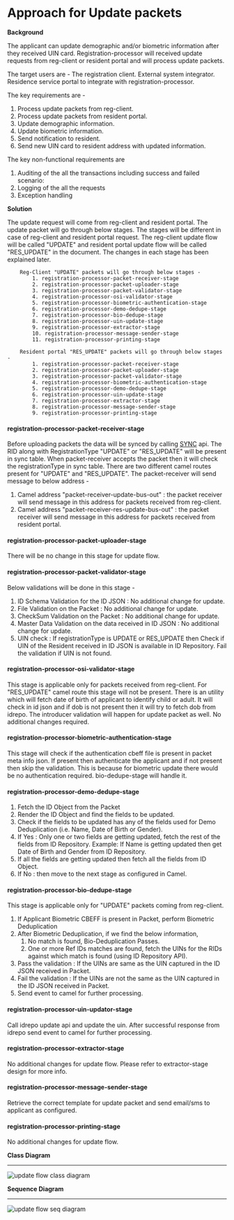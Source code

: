 # Approach for Update packets

**Background**

The applicant can update demographic and/or biometric information after they received UIN card. Registration-processor will received update requests from reg-client or resident portal and will process update packets.

The target users are -
The registration client.
External system integrator.
Residence service portal to integrate with registration-processor.

The key requirements are -
1. Process update packets from reg-client.
2. Process update packets from resident portal.
3. Update demographic information.
4. Update biometric information.
5. Send notification to resident.
6. Send new UIN card to resident address with updated information.


The key non-functional requirements are
1.	Auditing of the all the transactions including success and failed scenario:
2.	Logging of the all the requests
3.	Exception handling


**Solution**

The update request will come from reg-client and resident portal. The update packet will go through below stages. The stages will be different in case of reg-client and resident portal request. The reg-client update flow will be called "UPDATE" and resident portal update flow will be called "RES_UPDATE" in the document. The changes in each stage has been explained later.
```
	Reg-Client "UPDATE" packets will go through below stages -
		1. registration-processor-packet-receiver-stage
		2. registration-processor-packet-uploader-stage
		3. registration-processor-packet-validator-stage
		4. registration-processor-osi-validator-stage
		5. registration-processor-biometric-authentication-stage
		6. registration-processor-demo-dedupe-stage
		7. registration-processor-bio-dedupe-stage
		8. registration-processor-uin-update-stage
		9. registration-processor-extractor-stage
		10. registration-processor-message-sender-stage
		11. registration-processor-printing-stage
```
```
	Resident portal "RES_UPDATE" packets will go through below stages -
		1. registration-processor-packet-receiver-stage
		2. registration-processor-packet-uploader-stage
		3. registration-processor-packet-validator-stage
		4. registration-processor-biometric-authentication-stage
		5. registration-processor-demo-dedupe-stage
		6. registration-processor-uin-update-stage
		7. registration-processor-extractor-stage
		8. registration-processor-message-sender-stage
		9. registration-processor-printing-stage
```

#### registration-processor-packet-receiver-stage
Before uploading packets the data will be synced by calling [SYNC](https://github.com/mosip/mosip/wiki/Registration-Processor-APIs#2-registration-status-service) api. The RID along with RegistrationType "UPDATE" or "RES_UPDATE" will be present in sync table. When packet-receiver accepts the packet then it will check the registrationType in sync table. There are two different camel routes present for "UPDATE" and "RES_UPDATE". The packet-receiver will send message to below address -
1. Camel address "packet-receiver-update-bus-out" : the packet receiver will send message in this address for packets received from reg-client.
2. Camel address "packet-receiver-res-update-bus-out" : the packet receiver will send message in this address for packets received from resident portal.

#### registration-processor-packet-uploader-stage
There will be no change in this stage for update flow.

#### registration-processor-packet-validator-stage
Below validations will be done in this stage -
1. ID Schema Validation for the ID JSON : No additional change for update.
2. File Validation on the Packet : No additional change for update.
3. CheckSum Validation on the Packet : No additional change for update.
4. Master Data Validation on the data received in ID JSON : No additional change for update.
5. UIN check : If registrationType is UPDATE or RES_UPDATE then Check if UIN of the Resident received in ID JSON is available in ID Repository. Fail the validation if UIN is not found.
#### registration-processor-osi-validator-stage
This stage is applicable only for packets received from reg-client. For "RES_UPDATE" camel route this stage will not be present. There is an utility which will fetch date of birth of applicant to identify child or adult. It will check in id json and if dob is not present then it will try to fetch dob from idrepo. The introducer validation will happen for update packet as well. No additional changes required.
#### registration-processor-biometric-authentication-stage
This stage will check if the authentication cbeff file is present in packet meta info json. If present then authenticate the applicant and if not present then skip the validation. This is because for biometric update there would be no authentication required. bio-dedupe-stage will handle it.

#### registration-processor-demo-dedupe-stage
1. Fetch the ID Object from the Packet
2. Render the ID Object and find the fields to be updated.
3. Check if the fields to be updated has any of the fields used for Demo Deduplication (i.e. Name, Date of Birth or Gender).
4. If Yes : Only one or two fields are getting updated, fetch the rest of the fields from ID Repository. Example: If Name is getting updated then get Date of Birth and Gender from ID Repository.
5. If all the fields are getting updated then fetch all the fields from ID Object.
6. If No : then move to the next stage as configured in Camel.
#### registration-processor-bio-dedupe-stage
This stage is applicable only for "UPDATE" packets coming from reg-client.
1. If Applicant Biometric CBEFF is present in Packet, perform Biometric Deduplication
2. After Biometric Deduplication, if we find the below information,
	1. No match is found, Bio-Deduplication Passes.
	2. One or more Ref IDs matches are found, fetch the UINs for the RIDs against which match is found (using ID Repository API).
5. Pass the validation : If the UINs are same as the UIN captured in the ID JSON received in Packet.
6. Fail the validation : If the UINs are not the same as the UIN captured in the ID JSON received in Packet.
7. Send event to camel for further processing.

#### registration-processor-uin-updator-stage
Call idrepo update api and update the uin. After successful response from idrepo send event to camel for further processing.

#### registration-processor-extractor-stage
No additional changes for update flow. Please refer to extractor-stage design for more info.

#### registration-processor-message-sender-stage
Retrieve the correct template for update packet and send email/sms to applicant as configured.

#### registration-processor-printing-stage
No additional changes for update flow.

**Class Diagram**

------------

![update flow class diagram]()

**Sequence Diagram**

------------

![update flow seq diagram]()
